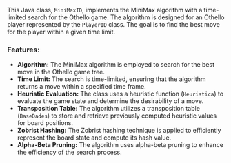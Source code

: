 
This Java class, `MiniMaxID`, implements the MiniMax algorithm with a time-limited search for the Othello game. The algorithm is designed for an Othello player represented by the `PlayerID` class. The goal is to find the best move for the player within a given time limit.

### Features:

- **Algorithm:** The MiniMax algorithm is employed to search for the best move in the Othello game tree.
- **Time Limit:** The search is time-limited, ensuring that the algorithm returns a move within a specified time frame.
- **Heuristic Evaluation:** The class uses a heuristic function (`Heuristica`) to evaluate the game state and determine the desirability of a move.
- **Transposition Table:** The algorithm utilizes a transposition table (`BaseDades`) to store and retrieve previously computed heuristic values for board positions.
- **Zobrist Hashing:** The Zobrist hashing technique is applied to efficiently represent the board state and compute its hash value.
- **Alpha-Beta Pruning:** The algorithm uses alpha-beta pruning to enhance the efficiency of the search process.

